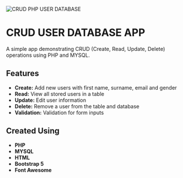 
![CRUD PHP USER DATABASE](https://github.com/user-attachments/assets/5cc1b56b-cda9-48bd-b858-11262e5f5d68)


# CRUD USER DATABASE APP



A simple app demonstrating CRUD (Create, Read, Update, Delete) operations using PHP and MYSQL.

## Features

- **Create:** Add new users with first name, surname, email and gender
- **Read:** View all stored users in a table
- **Update:** Edit user information
- **Delete:** Remove a user from the table and database
- **Validation:** Validation for form inputs


## Created Using

- **PHP**
- **MYSQL**
- **HTML**
- **Bootstrap 5**
- **Font Awesome**
